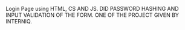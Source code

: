 Login Page using HTML, CS AND JS.
DID PASSWORD HASHING AND INPUT VALIDATION OF THE FORM.
ONE OF THE PROJECT GIVEN BY INTERNIQ.
